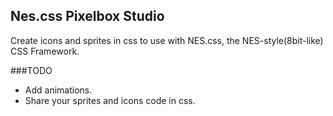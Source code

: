 ## Nes.css Pixelbox Studio

Create icons and sprites in css to use with NES.css, the NES-style(8bit-like) CSS Framework.

###TODO

- Add animations.
- Share your sprites and icons code in css.
